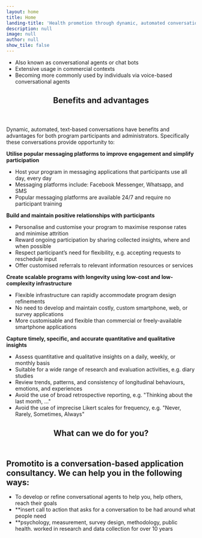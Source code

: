 ```yaml
---
layout: home
title: Home
landing-title: 'Health promotion through dynamic, automated conversations'
description: null
image: null
author: null
show_tile: false
---
```


- Also known as conversational agents or chat bots
- Extensive usage in commercial contexts
- Becoming more commonly used by individuals via voice-based conversational agents

<div id="main">
	<div>
		<header class="major">
			<h2>Benefits and advantages</h2>
		</header>
	</div>
</div>

Dynamic, automated, text-based conversations have benefits and advantages for both program participants and administrators. Specifically these conversations provide opportunity to:

__Utilise popular messaging platforms to improve engagement and simplify participation__
- Host your program in messaging applications that participants use all day, every day
- Messaging platforms include: Facebook Messenger, Whatsapp, and SMS
- Popular messaging platforms are available 24/7 and require no participant training

__Build and maintain positive relationships with participants__
- Personalise and customise your program to maximise response rates and minimise attrition
- Reward ongoing participation by sharing collected insights, where and when possible
- Respect participant’s need for flexibility, e.g. accepting requests to reschedule input
- Offer customised referrals to relevant information resources or services

__Create scalable programs with longevity using low-cost and low-complexity infrastructure__
- Flexible infrastructure can rapidly accommodate program design refinements
- No need to develop and maintain costly, custom smartphone, web, or survey applications
- More customisable and flexible than commercial or freely-available smartphone applications

__Capture timely, specific, and accurate quantitative and qualitative insights__
- Assess quantitative and qualitative insights on a daily, weekly, or monthly basis
- Suitable for a wide range of research and evaluation activities, e.g. diary studies
- Review trends, patterns, and consistency of longitudinal behaviours, emotions, and experiences
- Avoid the use of broad retrospective reporting, e.g. "Thinking about the last month, ..."
- Avoid the use of imprecise Likert scales for frequency, e.g. "Never, Rarely, Sometimes, Always"

<div id="main">
	<div>
		<header class="major">
			<h2>What can we do for you?</h2>
		</header>
	</div>
</div>

Promotito is a conversation-based application consultancy. We can help you in the following ways:
- 
- To develop or refine conversational agents to help you, help others, reach their goals
- **insert call to action that asks for a conversation to be had around what people need
- **psychology, measurement, survey design, methodology, public health. worked in research and data collection for over 10 years
 